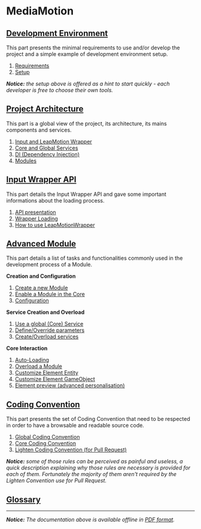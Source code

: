MediaMotion
===========

[Development Environment](developmentEnvironment/index.md)
----------------------------------------------------------
This part presents the minimal requirements to use and/or develop the project and a simple example of development environment setup.

 1. [Requirements](developmentEnvironment/requirements.md)
 2. [Setup](developmentEnvironment/setup.md)

*__Notice:__ the setup above is offered as a hint to start quickly - each developer is free to choose their own tools.*

[Project Architecture](projectArchitecture/index.md)
----------------------------------------------------
This part is a global view of the project, its architecture, its mains components and services.

 1. [Input and LeapMotion Wrapper](projectArchitecture/inputWrapper.md)
 2. [Core and Global Services](projectArchitecture/coreServices.md)
 3. [DI (Dependency Injection)](projectArchitecture/DI.md)
 4. [Modules](projectArchitecture/modules.md)

[Input Wrapper API](inputWrapperAPI/index.md)
---------------------------------------------
This part details the Input Wrapper API and gave some important informations about the loading process.

 1. [API presentation](inputWrapperAPI/presentation.md)
 2. [Wrapper Loading](inputWrapperAPI/loading.md)
 3. [How to use LeapMotionWrapper](inputWrapperAPI/howToLeapMotion.md)

[Advanced Module](advancedModule/index.md)
------------------------------------------
This part details a list of tasks and functionalities commonly used in the development process of a Module.

__Creation and Configuration__

 1. [Create a new Module](advancedModule/newModule.md)
 2. [Enable a Module in the Core](advancedModule/enableModule.md)
 3. [Configuration](advancedModule/configure.md)

__Service Creation and Overload__

 1. [Use a global (Core) Service](advancedModule/useGlobalService.md)
 2. [Define/Override parameters](advancedModule/defineParameters.md)
 3. [Create/Overload services](advancedModule/createService.md)

__Core Interaction__

 1. [Auto-Loading](advancedModule/autoloading.md)
 2. [Overload a Module](advancedModule/overloadModule.md)
 3. [Customize Element Entity](advancedModule/customizeEntity.md)
 4. [Customize Element GameObject](advancedModule/customizeGameObject.md)
 5. [Element preview (advanced personalisation)](advancedModule/elementPreview.md)

[Coding Convention](codingConvention/index.md)
----------------------------------------------
This part presents the set of Coding Convention that need to be respected in order to have a browsable and readable source code.

 1. [Global Coding Convention](codingConvention/global.md)
 2. [Core Coding Convention](codingConvention/core.md)
 3. [Lighten Coding Convention (for Pull Request)](codingConvention/lighten.md)

*__Notice:__ some of those rules can be perceived as painful and useless, a quick description explaining why those rules are necessary is provided for each of them. Fortunately the majority of them aren't required by the Lighten Convention use for Pull Request.*

[Glossary](glossary/index.md)
-----------------------------

----------
*__Notice:__ The documentation above is available offline in [PDF format](doc.pdf).*